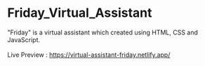 # Friday_Virtual_Assistant
"Friday" is a virtual assistant which created using HTML, CSS and JavaScript.
<br/>
<br/>
Live Preview : <a href="https://virtual-assistant-friday.netlify.app/">https://virtual-assistant-friday.netlify.app/<a/>
